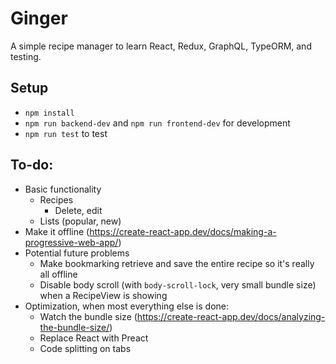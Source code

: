 # Ginger

A simple recipe manager to learn React, Redux, GraphQL, TypeORM, and testing.

## Setup

- `npm install`
- `npm run backend-dev` and `npm run frontend-dev` for development
- `npm run test` to test

## To-do:

- Basic functionality
  - Recipes
    - Delete, edit
  - Lists (popular, new)
- Make it offline (https://create-react-app.dev/docs/making-a-progressive-web-app/)
- Potential future problems
  - Make bookmarking retrieve and save the entire recipe so it's really all offline
  - Disable body scroll (with `body-scroll-lock`, very small bundle size) when a RecipeView is showing
- Optimization, when most everything else is done:
  - Watch the bundle size (https://create-react-app.dev/docs/analyzing-the-bundle-size/)
  - Replace React with Preact
  - Code splitting on tabs
